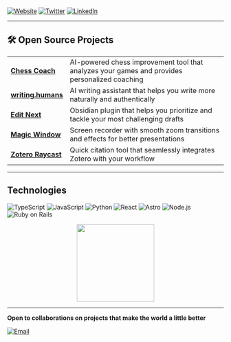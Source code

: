 


<br>

[![Website](https://img.shields.io/badge/shreyasprakash.com-000000?style=flat-square&logoColor=white)](https://www.shreyasprakash.com)
[![Twitter](https://img.shields.io/badge/@shreyasmakes-000000?style=flat-square&logoColor=white)](https://twitter.com/shreyasmakes)
[![LinkedIn](https://img.shields.io/badge/LinkedIn-000000?style=flat-square&logoColor=white)](https://linkedin.com/in/shreyasprakash)

</div>

---

## 🛠️ Open Source Projects

<table>
  <tr>
    <td><b><a href="https://chesscoach-one.vercel.app/">Chess Coach</a></b></td>
    <td>AI-powered chess improvement tool that analyzes your games and provides personalized coaching</td>
  </tr>
  <tr>
    <td><b><a href="https://github.com/shreyas-makes/writing.humans">writing.humans</a></b></td>
    <td>AI writing assistant that helps you write more naturally and authentically</td>
  </tr>
  <tr>
    <td><b><a href="https://github.com/shreyas-makes/editnext-plugin">Edit Next</a></b></td>
    <td>Obsidian plugin that helps you prioritize and tackle your most challenging drafts</td>
  </tr>
  <tr>
    <td><b><a href="https://github.com/shreyas-makes/magic-window">Magic Window</a></b></td>
    <td>Screen recorder with smooth zoom transitions and effects for better presentations</td>
  </tr>
  <tr>
    <td><b><a href="https://github.com/shreyas-makes/zotero-raycast">Zotero Raycast</a></b></td>
    <td>Quick citation tool that seamlessly integrates Zotero with your workflow</td>
  </tr>
</table>

---

## Technologies

![TypeScript](https://img.shields.io/badge/TypeScript-000000?style=flat-square&logo=typescript&logoColor=white)
![JavaScript](https://img.shields.io/badge/JavaScript-000000?style=flat-square&logo=javascript&logoColor=white)
![Python](https://img.shields.io/badge/Python-000000?style=flat-square&logo=python&logoColor=white)
![React](https://img.shields.io/badge/React-000000?style=flat-square&logo=react&logoColor=white)
![Astro](https://img.shields.io/badge/Astro-000000?style=flat-square&logo=astro&logoColor=white)
![Node.js](https://img.shields.io/badge/Node.js-000000?style=flat-square&logo=node.js&logoColor=white)
![Ruby on Rails](https://img.shields.io/badge/Ruby%20on%20Rails-000000?style=flat-square&logo=ruby-on-rails&logoColor=white)


<div align="center">

<a href="https://github.com/shreyas-makes">
  <img height="180em" src="https://github-readme-stats.vercel.app/api/top-langs/?username=shreyas-makes&layout=compact&theme=transparent&hide_border=true&bg_color=ffffff&title_color=000000&text_color=000000&langs_count=6"/>
</a>

</div>

---

**Open to collaborations on projects that make the world a little better**

[![Email](https://img.shields.io/badge/Contact-000000?style=flat-square&logoColor=white)](mailto:shreyas314159@gmail.com)

<br><br>

</div>

